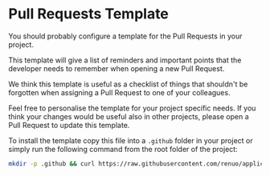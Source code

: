 # Pull Requests Template

You should probably configure a template for the Pull Requests in your project.

This template will give a list of reminders and important points that the developer
needs to remember when opening a new Pull Request.

We think this template is useful as a checklist of things that shouldn't be forgotten
when assigning a Pull Request to one of your colleagues.

Feel free to personalise the template for your project specific needs.
If you think your changes would be useful also in other projects,
please open a Pull Request to update this template.

To install the template copy this file into a `.github` folder in your project or
simply run the following command from the root folder of the project:

```bash
mkdir -p .github && curl https://raw.githubusercontent.com/renuo/applications-setup-guide/master/templates/PULL_REQUEST_TEMPLATE.md > .github/PULL_REQUEST_TEMPLATE.md
```
